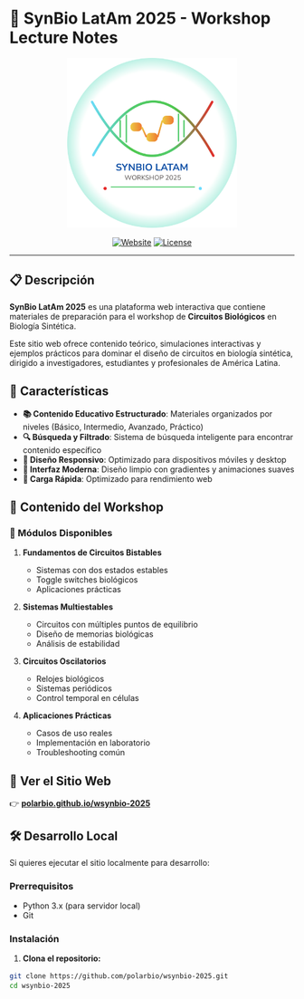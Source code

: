 # 🧬 SynBio LatAm 2025 - Workshop Lecture Notes

<div align="center">
  <img src="./images/logoc.svg" alt="SynBio LATAM 2025" width="300">
  
  [![Website](https://img.shields.io/badge/Website-Live-brightgreen?style=for-the-badge)](https://polarbio.github.io/wsynbio-2025/)
  [![License](https://img.shields.io/badge/License-MIT-blue?style=for-the-badge)](LICENSE)

</div>

---

## 📋 Descripción

**SynBio LatAm 2025** es una plataforma web interactiva que contiene materiales de preparación para el workshop de **Circuitos Biológicos** en Biología Sintética. 

Este sitio web ofrece contenido teórico, simulaciones interactivas y ejemplos prácticos para dominar el diseño de circuitos en biología sintética, dirigido a investigadores, estudiantes y profesionales de América Latina.

## 🌟 Características

- **📚 Contenido Educativo Estructurado**: Materiales organizados por niveles (Básico, Intermedio, Avanzado, Práctico)
- **🔍 Búsqueda y Filtrado**: Sistema de búsqueda inteligente para encontrar contenido específico
- **📱 Diseño Responsivo**: Optimizado para dispositivos móviles y desktop
- **🎨 Interfaz Moderna**: Diseño limpio con gradientes y animaciones suaves
- **🚀 Carga Rápida**: Optimizado para rendimiento web

## 📖 Contenido del Workshop

### 🔬 Módulos Disponibles

1. **Fundamentos de Circuitos Bistables**
   - Sistemas con dos estados estables
   - Toggle switches biológicos
   - Aplicaciones prácticas

2. **Sistemas Multiestables**
   - Circuitos con múltiples puntos de equilibrio
   - Diseño de memorias biológicas
   - Análisis de estabilidad

3. **Circuitos Oscilatorios**
   - Relojes biológicos
   - Sistemas periódicos
   - Control temporal en células

4. **Aplicaciones Prácticas**
   - Casos de uso reales
   - Implementación en laboratorio
   - Troubleshooting común

## 🚀 Ver el Sitio Web

👉 **[polarbio.github.io/wsynbio-2025](https://polarbio.github.io/wsynbio-2025/)**

## 🛠️ Desarrollo Local

Si quieres ejecutar el sitio localmente para desarrollo:

### Prerrequisitos
- Python 3.x (para servidor local)
- Git

### Instalación

1. **Clona el repositorio:**
```bash
git clone https://github.com/polarbio/wsynbio-2025.git
cd wsynbio-2025